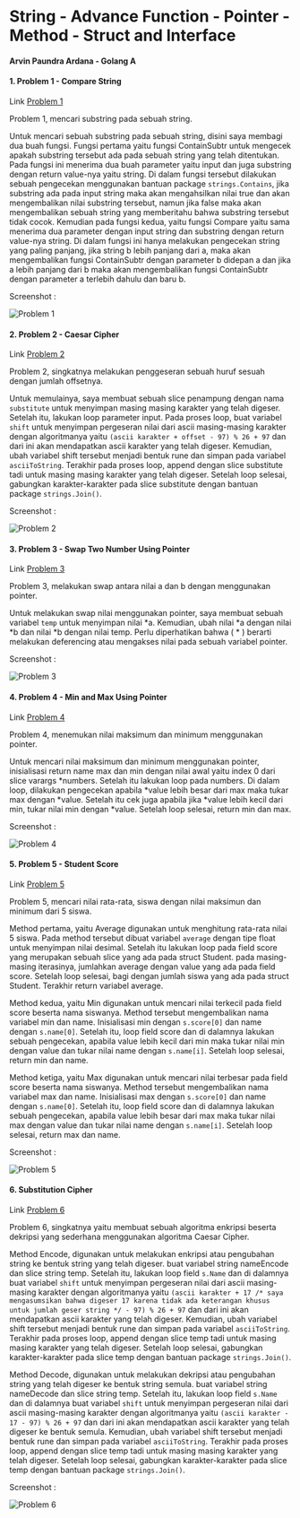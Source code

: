 # String - Advance Function - Pointer - Method - Struct and Interface

#### Arvin Paundra Ardana - Golang A

#### 1. Problem 1 - Compare String

Link [Problem 1](https://github.com/arvinpaundra/go_arvin-paundra-ardana/blob/master/10_String%20-%20Advance%20Function%20-%20Pointer%20-%20Method%20-%20Struct%20and%20Interface/praktikum/Problem%201/main.go)

Problem 1, mencari substring pada sebuah string.

Untuk mencari sebuah substring pada sebuah string, disini saya membagi dua buah fungsi. Fungsi pertama yaitu fungsi ContainSubtr untuk mengecek apakah substring tersebut ada pada sebuah string yang telah ditentukan. Pada fungsi ini menerima dua buah parameter yaitu input dan juga substring dengan return value-nya yaitu string. Di dalam fungsi tersebut dilakukan sebuah pengecekan menggunakan bantuan package `strings.Contains`, jika substring ada pada input string maka akan mengahsilkan nilai true dan akan mengembalikan nilai substring tersebut, namun jika false maka akan mengembalikan sebuah string yang memberitahu bahwa substring tersebut tidak cocok. Kemudian pada fungsi kedua, yaitu fungsi Compare yaitu sama menerima dua parameter dengan input string dan substring dengan return value-nya string. Di dalam fungsi ini hanya melakukan pengecekan string yang paling panjang, jika string b lebih panjang dari a, maka akan mengembalikan fungsi ContainSubtr dengan parameter b didepan a dan jika a lebih panjang dari b maka akan mengembalikan fungsi ContainSubtr dengan parameter a terlebih dahulu dan baru b.

Screenshot :

![Problem 1](https://github.com/arvinpaundra/go_arvin-paundra-ardana/blob/master/10_String%20-%20Advance%20Function%20-%20Pointer%20-%20Method%20-%20Struct%20and%20Interface/screenshots/Screenshot_36.png)

#### 2. Problem 2 - Caesar Cipher

Link [Problem 2](https://github.com/arvinpaundra/go_arvin-paundra-ardana/blob/master/10_String%20-%20Advance%20Function%20-%20Pointer%20-%20Method%20-%20Struct%20and%20Interface/praktikum/Problem%202/main.go)

Problem 2, singkatnya melakukan penggeseran sebuah huruf sesuah dengan jumlah offsetnya.

Untuk memulainya, saya membuat sebuah slice penampung dengan nama `substitute` untuk menyimpan masing masing karakter yang telah digeser. Setelah itu, lakukan loop parameter input. Pada proses loop, buat variabel `shift` untuk menyimpan pergeseran nilai dari ascii masing-masing karakter dengan algoritmanya yaitu `(ascii karakter + offset - 97) % 26 + 97` dan dari ini akan mendapatkan ascii karakter yang telah digeser. Kemudian, ubah variabel shift tersebut menjadi bentuk rune dan simpan pada variabel `asciiToString`. Terakhir pada proses loop, append dengan slice substitute tadi untuk masing masing karakter yang telah digeser. Setelah loop selesai, gabungkan karakter-karakter pada slice substitute dengan bantuan package `strings.Join()`.

Screenshot :

![Problem 2](https://github.com/arvinpaundra/go_arvin-paundra-ardana/blob/master/10_String%20-%20Advance%20Function%20-%20Pointer%20-%20Method%20-%20Struct%20and%20Interface/screenshots/Screenshot_37.png)

#### 3. Problem 3 - Swap Two Number Using Pointer

Link [Problem 3](https://github.com/arvinpaundra/go_arvin-paundra-ardana/blob/master/10_String%20-%20Advance%20Function%20-%20Pointer%20-%20Method%20-%20Struct%20and%20Interface/praktikum/Problem%203/main.go)

Problem 3, melakukan swap antara nilai a dan b dengan menggunakan pointer.

Untuk melakukan swap nilai menggunakan pointer, saya membuat sebuah variabel `temp` untuk menyimpan nilai *a. Kemudian, ubah nilai *a dengan nilai *b dan nilai *b dengan nilai temp. Perlu diperhatikan bahwa ( \* ) berarti melakukan deferencing atau mengakses nilai pada sebuah variabel pointer.

Screenshot :

![Problem 3](https://github.com/arvinpaundra/go_arvin-paundra-ardana/blob/master/10_String%20-%20Advance%20Function%20-%20Pointer%20-%20Method%20-%20Struct%20and%20Interface/screenshots/Screenshot_38.png)

#### 4. Problem 4 - Min and Max Using Pointer

Link [Problem 4](https://github.com/arvinpaundra/go_arvin-paundra-ardana/blob/master/10_String%20-%20Advance%20Function%20-%20Pointer%20-%20Method%20-%20Struct%20and%20Interface/praktikum/Problem%204/main.go)

Problem 4, menemukan nilai maksimum dan minimum menggunakan pointer.

Untuk mencari nilai maksimum dan minimum menggunakan pointer, inisialisasi return name max dan min dengan nilai awal yaitu index 0 dari slice varargs *numbers. Setelah itu lakukan loop pada numbers. Di dalam loop, dilakukan pengecekan apabila *value lebih besar dari max maka tukar max dengan *value. Setelah itu cek juga apabila jika *value lebih kecil dari min, tukar nilai min dengan \*value. Setelah loop selesai, return min dan max.

Screenshot :

![Problem 4](https://github.com/arvinpaundra/go_arvin-paundra-ardana/blob/master/10_String%20-%20Advance%20Function%20-%20Pointer%20-%20Method%20-%20Struct%20and%20Interface/screenshots/Screenshot_39.png)

#### 5. Problem 5 - Student Score

Link [Problem 5](https://github.com/arvinpaundra/go_arvin-paundra-ardana/blob/master/10_String%20-%20Advance%20Function%20-%20Pointer%20-%20Method%20-%20Struct%20and%20Interface/praktikum/Problem%205/main.go)

Problem 5, mencari nilai rata-rata, siswa dengan nilai maksimun dan minimum dari 5 siswa.

Method pertama, yaitu Average digunakan untuk menghitung rata-rata nilai 5 siswa. Pada method tersebut dibuat variabel `average` dengan tipe float untuk menyimpan nilai desimal. Setelah itu lakukan loop pada field score yang merupakan sebuah slice yang ada pada struct Student. pada masing-masing iterasinya, jumlahkan average dengan value yang ada pada field score. Setelah loop selesai, bagi dengan jumlah siswa yang ada pada struct Student. Terakhir return variabel average.

Method kedua, yaitu Min digunakan untuk mencari nilai terkecil pada field score beserta nama siswanya. Method tersebut mengembalikan nama variabel min dan name. Inisialisasi min dengan `s.score[0]` dan name dengan `s.name[0]`. Setelah itu, loop field score dan di dalamnya lakukan sebuah pengecekan, apabila value lebih kecil dari min maka tukar nilai min dengan value dan tukar nilai name dengan `s.name[i]`. Setelah loop selesai, return min dan name.

Method ketiga, yaitu Max digunakan untuk mencari nilai terbesar pada field score beserta nama siswanya. Method tersebut mengembalikan nama variabel max dan name. Inisialisasi max dengan `s.score[0]` dan name dengan `s.name[0]`. Setelah itu, loop field score dan di dalamnya lakukan sebuah pengecekan, apabila value lebih besar dari max maka tukar nilai max dengan value dan tukar nilai name dengan `s.name[i]`. Setelah loop selesai, return max dan name.

Screenshot :

![Problem 5](https://github.com/arvinpaundra/go_arvin-paundra-ardana/blob/master/10_String%20-%20Advance%20Function%20-%20Pointer%20-%20Method%20-%20Struct%20and%20Interface/screenshots/Screenshot_40.png)

#### 6. Substitution Cipher

Link [Problem 6](https://github.com/arvinpaundra/go_arvin-paundra-ardana/blob/master/10_String%20-%20Advance%20Function%20-%20Pointer%20-%20Method%20-%20Struct%20and%20Interface/praktikum/Problem%206/main.go)

Problem 6, singkatnya yaitu membuat sebuah algoritma enkripsi beserta dekripsi yang sederhana menggunakan algoritma Caesar Cipher.

Method Encode, digunakan untuk melakukan enkripsi atau pengubahan string ke bentuk string yang telah digeser. buat variabel string nameEncode dan slice string temp. Setelah itu, lakukan loop field `s.Name` dan di dalamnya buat variabel `shift` untuk menyimpan pergeseran nilai dari ascii masing-masing karakter dengan algoritmanya yaitu `(ascii karakter + 17 /* saya mengasumsikan bahwa digeser 17 karena tidak ada keterangan khusus untuk jumlah geser string */ - 97) % 26 + 97` dan dari ini akan mendapatkan ascii karakter yang telah digeser. Kemudian, ubah variabel shift tersebut menjadi bentuk rune dan simpan pada variabel `asciiToString`. Terakhir pada proses loop, append dengan slice temp tadi untuk masing masing karakter yang telah digeser. Setelah loop selesai, gabungkan karakter-karakter pada slice temp dengan bantuan package `strings.Join()`.

Method Decode, digunakan untuk melakukan dekripsi atau pengubahan string yang telah digeser ke bentuk string semula. buat variabel string nameDecode dan slice string temp. Setelah itu, lakukan loop field `s.Name` dan di dalamnya buat variabel `shift` untuk menyimpan pergeseran nilai dari ascii masing-masing karakter dengan algoritmanya yaitu `(ascii karakter - 17 - 97) % 26 + 97` dan dari ini akan mendapatkan ascii karakter yang telah digeser ke bentuk semula. Kemudian, ubah variabel shift tersebut menjadi bentuk rune dan simpan pada variabel `asciiToString`. Terakhir pada proses loop, append dengan slice temp tadi untuk masing masing karakter yang telah digeser. Setelah loop selesai, gabungkan karakter-karakter pada slice temp dengan bantuan package `strings.Join()`.

Screenshot :

![Problem 6](https://github.com/arvinpaundra/go_arvin-paundra-ardana/blob/master/10_String%20-%20Advance%20Function%20-%20Pointer%20-%20Method%20-%20Struct%20and%20Interface/screenshots/Screenshot_41.png)
